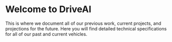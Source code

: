 # Welcome to DriveAI
This is where we document all of our previous work, current projects, and projections for the future. Here you will find detailed technical specifications for all of our past and current vehicles.
